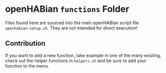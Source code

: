 # openHABian `functions` Folder

Files found here are sourced into the main openHABian script file `openhabian-setup.sh`.
They are not intended for direct execution!

## Contribution

If you want to add a new function, take example in one of the many existing, check out the helper functions in `helpers.sh` and be sure to add your function to the menu.
